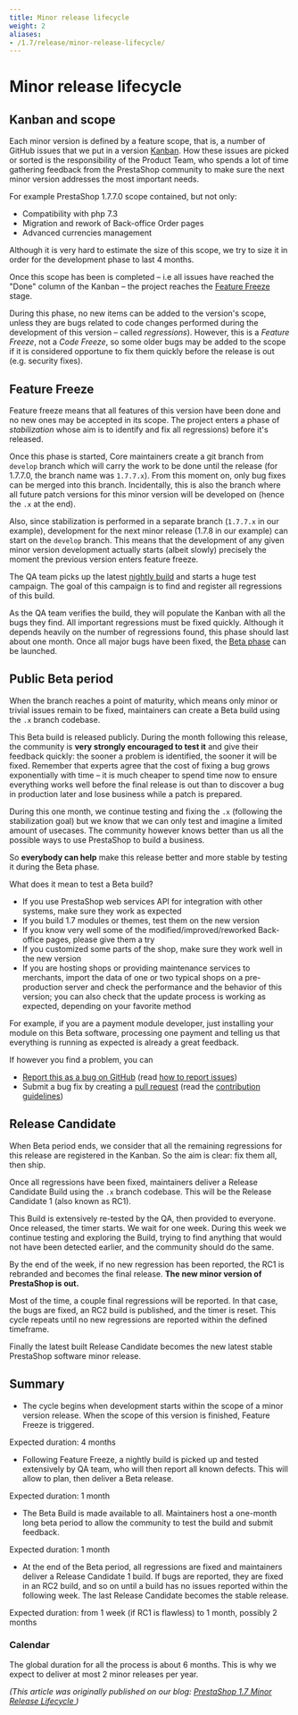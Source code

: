```yaml
---
title: Minor release lifecycle
weight: 2
aliases:
- /1.7/release/minor-release-lifecycle/
---
```


# Minor release lifecycle

## Kanban and scope

Each minor version is defined by a feature scope, that is, a number of GitHub issues that we put in a version [Kanban](https://help.github.com/en/github/managing-your-work-on-github/about-project-boards). How these issues are picked or sorted is the responsibility of the Product Team, who spends a lot of time gathering feedback from the PrestaShop community to make sure the next minor version addresses the most important needs.

For example PrestaShop 1.7.7.0 scope contained, but not only:

- Compatibility with php 7.3
- Migration and rework of Back-office Order pages
- Advanced currencies management

Although it is very hard to estimate the size of this scope, we try to size it in order for the development phase to last 4 months.

Once this scope has been is completed – i.e all issues have reached the "Done" column of the Kanban – the project reaches the [Feature Freeze](https://en.wikipedia.org/wiki/Freeze_(software_engineering)) stage.

During this phase, no new items can be added to the version's scope, unless they are bugs related to code changes performed during the development of this version – called _regressions_). However, this is a _Feature Freeze_, not a _Code Freeze_, so some older bugs may be added to the scope if it is considered opportune to fix them quickly before the release is out (e.g. security fixes).

## Feature Freeze

Feature freeze means that all features of this version have been done and no new ones may be accepted in its scope. The project enters a phase of _stabilization_ whose aim is to identify and fix all regressions) before it's released.

Once this phase is started, Core maintainers create a git branch from `develop` branch which will carry the work to be done until the release (for 1.7.7.0, the branch name was `1.7.7.x`). From this moment on, only bug fixes can be merged into this branch. Incidentally, this is also the branch where all future patch versions for this minor version will be developed on (hence the `.x` at the end).

Also, since stabilization is performed in a separate branch (`1.7.7.x` in our example), development for the next minor release (1.7.8 in our example) can start on the `develop` branch. This means that the development of any given minor version development actually starts (albeit slowly) precisely the moment the previous version enters feature freeze.

The QA team picks up the latest [nightly build](https://nightly.prestashop.com/) and starts a huge test campaign. The goal of this campaign is to find and register all regressions of this build.

As the QA team verifies the build, they will populate the Kanban with all the bugs they find.
All important regressions must be fixed quickly. Although it depends heavily on the number of regressions found, this phase should last about one month. Once all major bugs have been fixed, the [Beta phase](https://en.wikipedia.org/wiki/Software_release_life_cycle#Beta) can be launched.

## Public Beta period

When the branch reaches a point of maturity, which means only minor or trivial issues remain to be fixed, maintainers can create a Beta build using the `.x` branch codebase.

This Beta build is released publicly. During the month following this release, the community is **very strongly encouraged to test it** and give their feedback quickly: the sooner a problem is identified, the sooner it will be fixed. Remember that experts agree that the cost of fixing a bug grows exponentially with time – it is much cheaper to spend time now to ensure everything works well before the final release is out than to discover a bug in production later and lose business while a patch is prepared.

During this one month, we continue testing and fixing the `.x` (following the stabilization goal) but we know that we can only test and imagine a limited amount of usecases. The community however knows better than us all the possible ways to use PrestaShop to build a business.

So **everybody can help** make this release better and more stable by testing it during the Beta phase.

What does it mean to test a Beta build?

- If you use PrestaShop web services API for integration with other systems, make sure they work as expected
- If you build 1.7 modules or themes, test them on the new version
- If you know very well some of the modified/improved/reworked Back-office pages, please give them a try
- If you customized some parts of the shop, make sure they work well in the new version
- If you are hosting shops or providing maintenance services to merchants, import the data of one or two typical shops on a pre-production server and check the performance and the behavior of this version; you can also check that the update process is working as expected, depending on your favorite method

For example, if you are a payment module developer, just installing your module on this Beta software, processing one payment and telling us that everything is running as expected is already a great feedback.

If however you find a problem, you can

 - [Report this as a bug on GitHub](https://github.com/PrestaShop/PrestaShop/issues) (read [how to report issues](https://devdocs.prestashop-project.org/1.7/contribute/contribute-reporting-issues/))
 - Submit a bug fix by creating a [pull request](https://github.com/PrestaShop/PrestaShop/compare) (read the [contribution guidelines](https://devdocs.prestashop-project.org/1.7/contribute/contribution-guidelines/))

## Release Candidate

When Beta period ends, we consider that all the remaining regressions for this release are registered in the Kanban. So the aim is clear: fix them all, then ship.

Once all regressions have been fixed, maintainers deliver a Release Candidate Build using the `.x` branch codebase. This will be the Release Candidate 1 (also known as RC1).

This Build is extensively re-tested by the QA, then provided to everyone. Once released, the timer starts. We wait for one week. During this week we continue testing and exploring the Build, trying to find anything that would not have been detected earlier, and the community should do the same.

By the end of the week, if no new regression has been reported, the RC1 is rebranded and becomes the final release. **The new minor version of PrestaShop is out.**

Most of the time, a couple final regressions will be reported. In that case, the bugs are fixed, an RC2 build is published, and the timer is reset. This cycle repeats until no new regressions are reported within the defined timeframe.

Finally the latest built Release Candidate becomes the new latest stable PrestaShop software minor release.

## Summary

- The cycle begins when development starts within the scope of a minor version release. When the scope of this version is finished, Feature Freeze is triggered.

Expected duration: 4 months

- Following Feature Freeze, a nightly build is picked up and tested extensively by QA team, who will then report all known defects. This will allow to plan, then deliver a Beta release.

Expected duration: 1 month

- The Beta Build is made available to all. Maintainers host a one-month long beta period to allow the community to test the build and submit feedback.

Expected duration: 1 month

- At the end of the Beta period, all regressions are fixed and maintainers deliver a Release Candidate 1 build.
If bugs are reported, they are fixed in an RC2 build, and so on until a build has no issues reported within the following week. The last Release Candidate becomes the stable release.

Expected duration: from 1 week (if RC1 is flawless) to 1 month, possibly 2 months

### Calendar

The global duration for all the process is about 6 months. This is why we expect to deliver at most 2 minor releases per year.


_(This article was originally published on our blog: [PrestaShop 1.7 Minor Release Lifecycle
](https://build.prestashop.com/news/ps17-patch-release-lifecycle/))_
